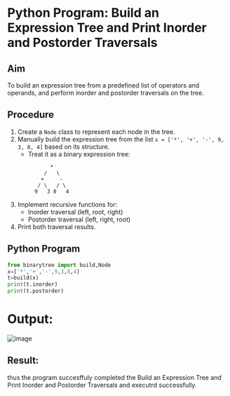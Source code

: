 # Python Program: Build an Expression Tree and Print Inorder and Postorder Traversals

## Aim
To build an expression tree from a predefined list of operators and operands, and perform inorder and postorder traversals on the tree.

## Procedure
1. Create a `Node` class to represent each node in the tree.
2. Manually build the expression tree from the list `x = ['*', '+', '-', 9, 3, 8, 4]` based on its structure.
   - Treat it as a binary expression tree:
     ```
            *
          /   \
         +     -
        / \   / \
       9   3 8   4
     ```
3. Implement recursive functions for:
   - Inorder traversal (left, root, right)
   - Postorder traversal (left, right, root)
4. Print both traversal results.

## Python Program
```python
from binarytree import build,Node
x=['*','+','-',9,3,8,4]
t=build(x)
print(t.inorder)
print(t.postorder)
```

# Output:
![image](https://github.com/user-attachments/assets/b14c5387-3397-44b6-a9f5-4aaaa56899eb)
## Result:
thus the program succesffuly completed the Build an Expression Tree and Print Inorder and Postorder Traversals and executrd successfully.
